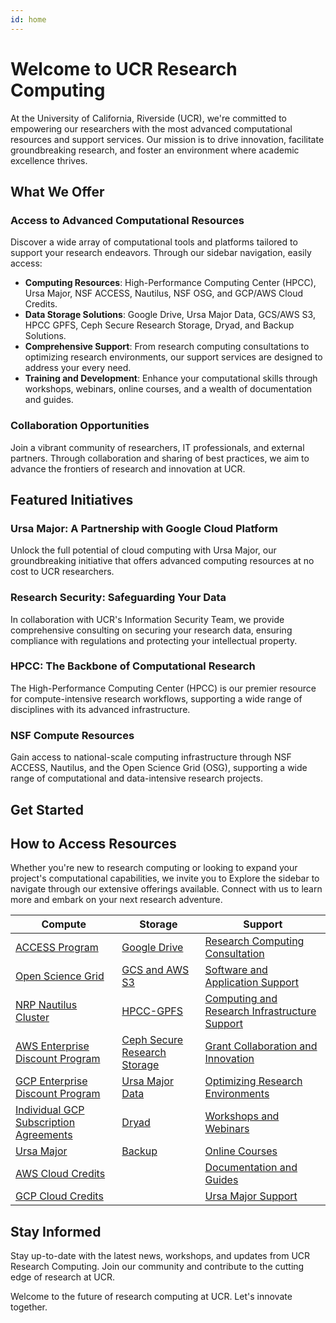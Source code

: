 ```yaml
---
id: home
---
```


# Welcome to UCR Research Computing

At the University of California, Riverside (UCR), we're committed to empowering our researchers with the most advanced computational resources and support services. Our mission is to drive innovation, facilitate groundbreaking research, and foster an environment where academic excellence thrives.

## What We Offer

### Access to Advanced Computational Resources
Discover a wide array of computational tools and platforms tailored to support your research endeavors. Through our sidebar navigation, easily access:

- **Computing Resources**: High-Performance Computing Center (HPCC), Ursa Major, NSF ACCESS, Nautilus, NSF OSG, and GCP/AWS Cloud Credits.
- **Data Storage Solutions**: Google Drive, Ursa Major Data, GCS/AWS S3, HPCC GPFS, Ceph Secure Research Storage, Dryad, and Backup Solutions.
- **Comprehensive Support**: From research computing consultations to optimizing research environments, our support services are designed to address your every need.
- **Training and Development**: Enhance your computational skills through workshops, webinars, online courses, and a wealth of documentation and guides.

### Collaboration Opportunities
Join a vibrant community of researchers, IT professionals, and external partners. Through collaboration and sharing of best practices, we aim to advance the frontiers of research and innovation at UCR.

## Featured Initiatives

### Ursa Major: A Partnership with Google Cloud Platform
Unlock the full potential of cloud computing with Ursa Major, our groundbreaking initiative that offers advanced computing resources at no cost to UCR researchers.

### Research Security: Safeguarding Your Data
In collaboration with UCR's Information Security Team, we provide comprehensive consulting on securing your research data, ensuring compliance with regulations and protecting your intellectual property.

### HPCC: The Backbone of Computational Research
The High-Performance Computing Center (HPCC) is our premier resource for compute-intensive research workflows, supporting a wide range of disciplines with its advanced infrastructure.

### NSF Compute Resources
Gain access to national-scale computing infrastructure through NSF ACCESS, Nautilus, and the Open Science Grid (OSG), supporting a wide range of computational and data-intensive research projects.

## Get Started

## How to Access Resources

Whether you're new to research computing or looking to expand your project's computational capabilities, we invite you to Explore the sidebar to navigate through our extensive offerings available. Connect with us to learn more and embark on your next research adventure.

| Compute | Storage | Support |
|---------|---------|---------|
| [ACCESS Program](nsf_access.md) | [Google Drive](Google_Drive.md) | [Research Computing Consultation](research-computing-consultation.md) |
| [Open Science Grid](open_science_grid.md) | [GCS and AWS S3](gcs_aws_s3.md) | [Software and Application Support](software-and-application-support.md) |
| [NRP Nautilus Cluster](Nautilus.md) | [HPCC-GPFS](hpcc_gpfs.md) | [Computing and Research Infrastructure Support](computing-and-research-infrastructure-support.md) |
| [AWS Enterprise Discount Program](gcp_aws_edp.md) | [Ceph Secure Research Storage](ceph_secure_research_storage.md) | [Grant Collaboration and Innovation](grant-collaboration-and-innovation.md) |
| [GCP Enterprise Discount Program](gcp_aws_edp.md) | [Ursa Major Data](ursa_major_data.md) | [Optimizing Research Environments](optimizing-research-environments.md) |
| [Individual GCP Subscription Agreements](gcp_subscription_agreements.md) | [Dryad](https://datadryad.org/stash) | [Workshops and Webinars](workshops-and-webinars.md) |
| [Ursa Major](ursa_major.md) | [Backup](backup.md) | [Online Courses](online-courses.md) |
| [AWS Cloud Credits](GCP_and_AWS_Cloud_Credits.md) |  | [Documentation and Guides](documentation-and-guides.md) |
| [GCP Cloud Credits](GCP_and_AWS_Cloud_Credits.md) |  | [Ursa Major Support](ursa_major.md)  |


## Stay Informed

Stay up-to-date with the latest news, workshops, and updates from UCR Research Computing. Join our community and contribute to the cutting edge of research at UCR.

Welcome to the future of research computing at UCR. Let's innovate together.
